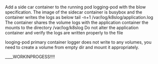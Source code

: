Add a side car container to the running pod logging-pod with the blow specification. 
The image of the sidecar container is busybox and the container writes the logs as below tail -n+1 /var/log/k8slog/application.log 
The container shares the volume logs with the application container the mounts to the directory /var/log/k8slog 
Do not alter the application container and verify the logs are written properly to the file 

looging-pod primary container logger does not write to any volumes, you need to create a volume from empty dir and mount it appropriately. 




____WORKINPROGESS!!!!